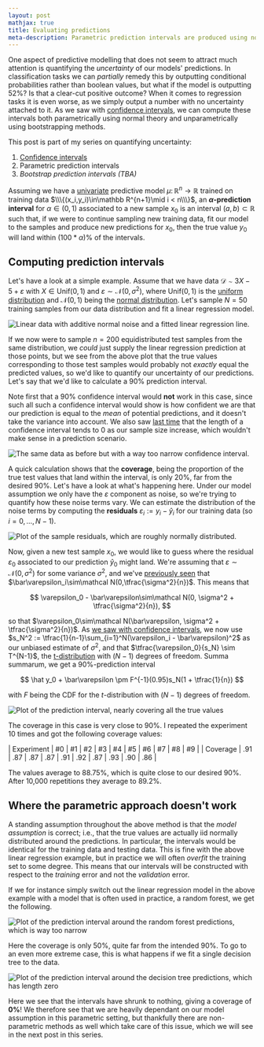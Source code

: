 ```yaml
---
layout: post
mathjax: true
title: Evaluating predictions
meta-description: Parametric prediction intervals are produced using normal theory, which are different to the confidence intervals. As examples we consider the classical linear regression model with additive noise and show that the intervals work as intended in that case. However, as soon as we start to overfit the intervals get too narrow.
---
```


One aspect of predictive modelling that does not seem to attract much attention is quantifying the *uncertainty* of our models' predictions. In classification tasks we can *partially* remedy this by outputting conditional probabilities rather than boolean values, but what if the model is outputting 52%? Is that a clear-cut positive outcome? When it comes to regression tasks it is even worse, as we simply output a number with no uncertainty attached to it. As we saw with [confidence intervals](https://saattrupdan.github.io/2020-02-20-confidence/), we can compute these intervals both parametrically using normal theory and unparametrically using bootstrapping methods.

This post is part of my series on quantifying uncertainty:
  1. [Confidence intervals](https://saattrupdan.github.io/2020-02-20-confidence/)
  2. Parametric prediction intervals
  3. *Bootstrap prediction intervals (TBA)*

Assuming we have a [univariate](https://en.wikipedia.org/wiki/Univariate) predictive model $\mu\colon\mathbb R^n\to\mathbb R$ trained on training data $\\\{(x_i,y_i)\in\mathbb R^{n+1}\mid i < n\\\}$, an **$\alpha$-prediction interval** for $\alpha\in(0,1)$ associated to a new sample $x_0$ is an interval $(a,b)\subset\mathbb R$ such that, if we were to continue sampling new training data, fit our model to the samples and produce new predictions for $x_0$, then the true value $y_0$ will land within $(100 * \alpha)$% of the intervals.


## Computing prediction intervals

Let's have a look at a simple example. Assume that we have data $\mathcal D \sim 3X - 5 + \varepsilon$ with $X\in\text{Unif}(0,1)$ and $\varepsilon\sim\mathcal N(0,\sigma^2)$, where $\text{Unif}(0,1)$ is the [uniform distribution](https://saattrupdan.github.io/2019-05-22-uniform/) and $\mathcal N(0,1)$ being the [normal distribution](https://saattrupdan.github.io/2019-06-05-normal/). Let's sample $N=50$ training samples from our data distribution and fit a linear regression model.

![Linear data with additive normal noise and a fitted linear regression line.](/img/prediction-data.png)

If we now were to sample $n=200$ equidistributed test samples from the same distribution, we *could* just supply the linear regression prediction at those points, but we see from the above plot that the true values corresponding to those test samples would probably not *exactly* equal the predicted values, so we'd like to quantify our uncertainty of our predictions. Let's say that we'd like to calculate a 90% prediction interval.

Note first that a 90% confidence interval would **not** work in this case, since such all such a confidence interval would show is how confident we are that our prediction is equal to the *mean* of potential predictions, and it doesn't take the variance into account. We also saw [last time](https://saattrupdan.github.io/2020-02-20-confidence/) that the length of a confidence interval tends to 0 as our sample size increase, which wouldn't make sense in a prediction scenario.

![The same data as before but with a way too narrow confidence interval.](/img/prediction-confidence.png)

A quick calculation shows that the **coverage**, being the proportion of the true test values that land within the interval, is only 20%, far from the desired 90%. Let's have a look at what's happening here. Under our model assumption we only have the $\varepsilon$ component as noise, so we're trying to quantify how these noise terms vary. We can estimate the distribution of the noise terms by computing the **residuals** $\varepsilon_i := y_i-\hat y_i$ for our training data (so $i = 0,\dots,N-1$).

![Plot of the sample residuals, which are roughly normally distributed.](/img/prediction-residuals.png)

Now, given a new test sample $x_0$, we would like to guess where the residual $\varepsilon_0$ associated to our prediction $\hat y_0$ might land. We're assuming that $\varepsilon\sim\mathcal N(0,\sigma^2)$ for some variance $\sigma^2$, and we've [previously seen](https://saattrupdan.github.io/2020-02-20-confidence/) that $\bar\varepsilon_i\sim\mathcal N(0,\tfrac{\sigma^2}{n})$. This means that

$$ \varepsilon_0 - \bar\varepsilon\sim\mathcal N(0, \sigma^2 + \tfrac{\sigma^2}{n}), $$

so that $\varepsilon_0\sim\mathcal N(\bar\varepsilon, \sigma^2 + \tfrac{\sigma^2}{n})$. As [we saw with confidence intervals](https://saattrupdan.github.io/2020-02-20-confidence/), we now use $s_N^2 := \tfrac{1}{n-1}\sum_{i=1}^N(\varepsilon_i - \bar\varepsilon)^2$ as our unbiased estimate of $\sigma^2$, and that $\tfrac{\varepsilon_0}{s_N} \sim T^{N-1}$, the [t-distribution](https://en.wikipedia.org/wiki/Student%27s_t-distribution) with $(N-1)$ degrees of freedom. Summa summarum, we get a 90%-prediction interval 

$$ \hat y_0 + \bar\varepsilon \pm F^{-1}(0.95)s_N(1 + \tfrac{1}{n}) $$

with $F$ being the CDF for the $t$-distribution with $(N-1)$ degrees of freedom.

![Plot of the prediction interval, nearly covering all the true values](/img/prediction-normal-pi.png)

The coverage in this case is very close to 90%. I repeated the experiment 10 times and got the following coverage values:

| Experiment | #0 | #1 | #2 | #3 | #4 | #5 | #6 | #7 | #8 | #9 |
| Coverage   | .91 | .87 | .87 | .87 | .91 | .92 | .87 | .93 | .90 | .86 |

The values average to 88.75%, which is quite close to our desired 90%. After 10,000 repetitions they average to 89.2%.


## Where the parametric approach doesn't work

A standing assumption throughout the above method is that the *model assumption* is correct; i.e., that the true values are actually iid normally distributed around the predictions. In particular, the intervals would be identical for the training data and testing data. This is fine with the above linear regression example, but in practice we will often *overfit* the training set to some degree. This means that our intervals will be constructed with respect to the *training* error and not the *validation* error.

If we for instance simply switch out the linear regression model in the above example with a model that is often used in practice, a random forest, we get the following.

![Plot of the prediction interval around the random forest predictions, which is way too narrow](/img/prediction-random-forest.png)

Here the coverage is only 50%, quite far from the intended 90%. To go to an even more extreme case, this is what happens if we fit a single decision tree to the data.

![Plot of the prediction interval around the decision tree predictions, which has length zero](/img/prediction-decision-tree.png)

Here we see that the intervals have shrunk to nothing, giving a coverage of **0%**! We therefore see that we are heavily dependant on our model assumption in this parametric setting, but thankfully there are non-parametric methods as well which take care of this issue, which we will see in the next post in this series.
